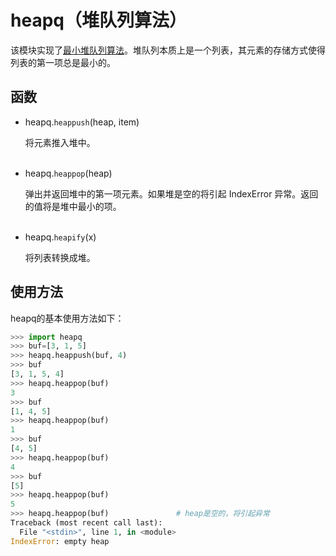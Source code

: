 # heapq（堆队列算法）

该模块实现了[最小堆队列算法](https://en.wikipedia.org/wiki/Heap_%28data_structure%29)。堆队列本质上是一个列表，其元素的存储方式使得列表的第一项总是最小的。

## 函数

* heapq.`heappush`(heap, item)

  将元素推入堆中。
<br><br>

* heapq.`heappop`(heap)

  弹出并返回堆中的第一项元素。如果堆是空的将引起 IndexError 异常。返回的值将是堆中最小的项。
<br><br>

* heapq.`heapify`(x)

  将列表转换成堆。


## 使用方法

heapq的基本使用方法如下：

```py
>>> import heapq
>>> buf=[3, 1, 5]
>>> heapq.heappush(buf, 4)
>>> buf
[3, 1, 5, 4]
>>> heapq.heappop(buf)
3
>>> buf
[1, 4, 5]
>>> heapq.heappop(buf)
1
>>> buf
[4, 5]
>>> heapq.heappop(buf)
4
>>> buf
[5]
>>> heapq.heappop(buf)
5
>>> heapq.heappop(buf)               # heap是空的，将引起异常
Traceback (most recent call last):
  File "<stdin>", line 1, in <module>
IndexError: empty heap
```

